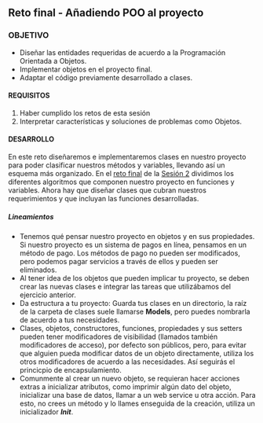 ## Reto final - Añadiendo POO al proyecto

### OBJETIVO
- Diseñar las entidades requeridas de acuerdo a la Programación Orientada a Objetos.
- Implementar objetos en el proyecto final.
- Adaptar el código previamente desarrollado a clases.

#### REQUISITOS

1. Haber cumplido los retos de esta sesión
2. Interpretar características y soluciones de problemas como Objetos.

#### DESARROLLO

En este reto diseñaremos e implementaremos clases en nuestro proyecto para poder clasificar nuestros métodos y variables, llevando así un esquema más organizado. En el [reto final](../Sesion-02/Reto-final) de la [Sesión 2](../Sesion-02) dividimos los diferentes algoritmos que componen nuestro proyecto en funciones y variables. Ahora hay que diseñar clases que cubran nuestros requerimientos y que incluyan las funciones desarrolladas. 

##### Lineamientos

* Tenemos qué pensar nuestro proyecto en objetos y en sus propiedades. Si nuestro proyecto es un sistema de pagos en línea, pensamos en un método de pago. Los métodos de pago no pueden ser modificados, pero podemos pagar servicios a través de ellos y pueden ser eliminados.
* Al tener idea de los objetos que pueden implicar tu proyecto, se deben crear las nuevas clases e integrar las tareas que utilizábamos del ejercicio anterior.  
* Da estructura a tu proyecto: Guarda tus clases en un directorio, la raíz de la carpeta de clases suele llamarse **Models**, pero puedes nombrarla de acuerdo a tus necesidades.
* Clases, objetos, constructores, funciones, propiedades y sus setters pueden tener modificadores de visibilidad (llamados también modificadores de acceso), por defecto son públicos, pero, para evitar que alguien pueda modificar datos de un objeto directamente, utiliza los otros modificadores de acuerdo a las necesidades. Así seguirás el princicpio de encapsulamiento.
* Comunmente al crear un nuevo objeto, se requieran hacer acciones extras a inicializar atributos, como imprimir algún dato del objeto, inicializar una base de datos, llamar a un web service u otra acción. Para esto, no crees un método y lo llames enseguida de la creación, utiliza un inicializador ***Init***.



